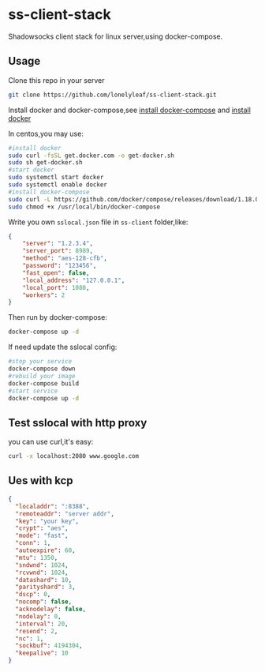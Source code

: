 # ss-client-stack
Shadowsocks client stack for linux server,using docker-compose.

## Usage

Clone this repo in your server
```bash
git clone https://github.com/lonelyleaf/ss-client-stack.git
```

Install docker and docker-compose,see [install docker-compose](https://docs.docker.com/compose/install/)
and [install docker](https://docs.docker.com/install/)

In centos,you may use:
```bash
#install docker
sudo curl -fsSL get.docker.com -o get-docker.sh
sudo sh get-docker.sh
#start docker
sudo systemctl start docker
sudo systemctl enable docker
#install docker-compose
sudo curl -L https://github.com/docker/compose/releases/download/1.18.0/docker-compose-`uname -s`-`uname -m` -o /usr/local/bin/docker-compose
sudo chmod +x /usr/local/bin/docker-compose
```

Write you own `sslocal.json` file in `ss-client` folder,like:
```json
{
    "server": "1.2.3.4",
    "server_port": 8989,
    "method": "aes-128-cfb",
    "password": "123456",
    "fast_open": false,
    "local_address": "127.0.0.1",
    "local_port": 1080,
    "workers": 2
}
```

Then run by docker-compose:
```bash
docker-compose up -d
```

If need update the sslocal config:
```bash
#stop your service
docker-compose down
#rebuild your image
docker-compose build
#start service
docker-compose up -d
```

## Test sslocal with http proxy
you can use curl,it's easy:
```bash
curl -x localhost:2080 www.google.com
```

## Ues with kcp

```json
{
  "localaddr": ":8388",
  "remoteaddr": "server addr",
  "key": "your key",
  "crypt": "aes",
  "mode": "fast",
  "conn": 1,
  "autoexpire": 60,
  "mtu": 1350,
  "sndwnd": 1024,
  "rcvwnd": 1024,
  "datashard": 10,
  "parityshard": 3,
  "dscp": 0,
  "nocomp": false,
  "acknodelay": false,
  "nodelay": 0,
  "interval": 20,
  "resend": 2,
  "nc": 1,
  "sockbuf": 4194304,
  "keepalive": 10
}
```
